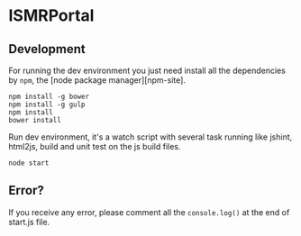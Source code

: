 # ISMRPortal 

## Development
For running the dev environment you just need install
all the dependencies by `npm`, the [node package manager][npm-site]. 

```
npm install -g bower
npm install -g gulp
npm install
bower install
```

Run dev environment, it's a watch script with several task running
like jshint, html2js, build and unit test on the js build files.
```
node start
```

## Error?
If you receive any error, please comment all the `console.log()` at the end of start.js file.
